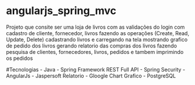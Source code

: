 # angularjs_spring_mvc

Projeto que consite ser uma loja de livros com as validações do login com cadastro de cliente, fornecedor, livros fazendo as operações (Create, Read, Update, Delete) cadastrando livros e carregando na tela mostrando grafico de pedido dos livros gerando relatorio das compras dos livros fazendo pesquisa de clientes, fornecedores, livros, pedidos e tambem imprimindo os pedidos

#Tecnologias - Java - Spring Framework REST Full API - Spring Security - AngularJs - Jaspersoft Relatorio - Gloogle Chart Grafico - PostgreSQL
